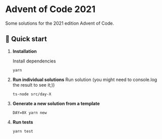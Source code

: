 # Advent of Code 2021

Some solutions for the 2021 edition Advent of Code.

## 🚀 Quick start

1.  **Installation**

    Install dependencies

    ```shell
    yarn

    ```

1.  **Run individual solutions**
    Run solution (you might need to console.log the result to see it;))

    ```shell
    ts-node src/day-X

    ```

1.  **Generate a new solution from a template**

    ```shell
    DAY=0X yarn new
    ```

1.  **Run tests**

    ```shell
    yarn test
    ```
